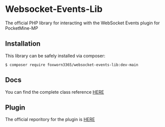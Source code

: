 # Websocket-Events-Lib
The official PHP library for interacting with the WebSocket Events plugin for PocketMine-MP

## Installation
This library can be safely installed via composer: 
```
$ composer require foxworn3365/websocket-events-lib:dev-main
```

## Docs
You can find the complete class reference [HERE](https://foxworn3365.github.com/Websocket-Events-Lib/docs/)

## Plugin
The official reporitory for the plugin is [HERE](https://github.com/FoxWorn3365/WebsocketEvents)
